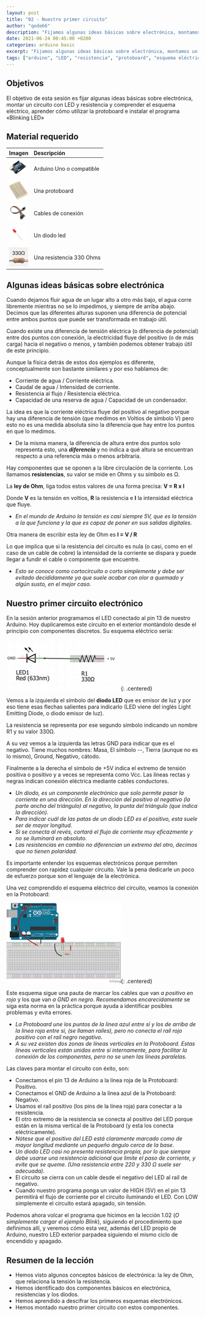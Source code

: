 ```yaml
---
layout: post
title: "02 - Nuestro primer circuito"
author: "qode66"
description: "Fijamos algunas ideas básicas sobre electrónica, montamos un circuito con LED y resistencia y comprender el esquema eléctrico, aprender cómo utilizar la protoboard e instalar el programa «Blinking LED»"
date: 2021-06-24 00:45:00 +0200
categories: arduino basic
excerpt: "Fijamos algunas ideas básicas sobre electrónica, montamos un circuito con LED y resistencia y comprender el esquema eléctrico, aprender cómo utilizar la protoboard e instalar el programa «Blinking LED»"
tags: ["arduino", "LED", "resistencia", "protoboard", "esquema eléctrico"]
---
```


[img1]: /assets/imatges/ard/ard_02_01.png "Esquema eléctrico"
[img2]: /assets/imatges/ard/ard_02_02.jpg "Esquema de montaje"

## Objetivos

El objetivo de esta sesión es fijar algunas ideas básicas sobre electrónica, montar un circuito con LED y resistencia y comprender el esquema eléctrico, aprender cómo utilizar la protoboard e instalar el programa «Blinking LED»

## Material requerido

|                                 Imagen                                 | Descripción               |
| :--------------------------------------------------------------------: | :----------------------- |
|   <img src="/assets/imatges/mat/mat_unor3.png" width="50" height="50">    | Arduino Uno o compatible |
| <img src="/assets/imatges/mat/mat_protoboard.png" width="50" height="50"> | Una protoboard           |
|   <img src="/assets/imatges/mat/mat_cables.png" width="50" height="50">   | Cables de conexión       |
|    <img src="/assets/imatges/mat/mat_led.png" width="50" height="50">     | Un diodo led             |
|  <img src="/assets/imatges/mat/mat_resis330.png" width="50" height="50">  | Una resistencia 330 Ohms |

## Algunas ideas básicas sobre electrónica

Cuando dejamos fluir agua de un lugar alto a otro más bajo, el agua corre libremente mientras no se lo impedimos, y siempre de arriba abajo. Decimos que las diferentes alturas suponen una diferencia de potencial entre ambos puntos que puede ser transformada en trabajo útil.

Cuando existe una diferencia de tensión eléctrica (o diferencia de potencial) entre dos puntos con conexión, la electricidad fluye del positivo (o de más carga) hacia el negativo o menos, y también podemos obtener trabajo útil de este principio.

Aunque la física detrás de estos dos ejemplos es diferente, conceptualmente son bastante similares y por eso hablamos de:

- Corriente de agua / Corriente eléctrica.
- Caudal de agua / Intensidad de corriente.
- Resistencia al flujo / Resistencia eléctrica.
- Capacidad de una reserva de agua / Capacidad de un condensador.

La idea es que la corriente eléctrica fluye del positivo al negativo porque hay una diferencia de tensión (que medimos en Voltios de símbolo V) pero esto no es una medida absoluta sino la diferencia que hay entre los puntos en que lo medimos.

- De la misma manera, la diferencia de altura entre dos puntos solo representa esto, una **_diferencia_** y no indica a qué altura se encuentran respecto a una referencia más o menos arbitraria.

Hay componentes que se oponen a la libre circulación de la corriente. Los llamamos **resistencias**, su valor se mide en Ohms y su símbolo es Ω.

La **ley de Ohm**, liga todos estos valores de una forma precisa: **V = R x I**

Donde **V** es la tensión en voltios, **R** la resistencia e **I** la intensidad eléctrica que fluye.

- _En el mundo de Arduino la tensión es casi siempre 5V, que es la tensión a la que funciona y la que es capaz de poner en sus salidas digitales._

Otra manera de escribir esta ley de Ohm es **I = V / R**

Lo que implica que si la resistencia del circuito es nula (o casi, como en el caso de un cable de cobre) la intensidad de la corriente se dispara y puede llegar a fundir el cable o componente que encuentre.

- _Esto se conoce como cortocircuito o corto simplemente y debe ser evitado decididamente ya que suele acabar con olor a quemado y algún susto, en el mejor caso._

## Nuestro primer circuito electrónico

En la sesión anterior programamos el LED conectado al pin 13 de nuestro Arduino. Hoy duplicaremos este circuito en el exterior montándolo desde el principio con componentes discretos. Su esquema eléctrico sería:

![Esquema eléctrico][img1]{: .centered}

Vemos a la izquierda el símbolo del **diodo LED** que es emisor de luz y por eso tiene esas flechas salientes para indicarlo (LED viene del inglés Light Emitting Diode, o diodo emisor de luz).

La resistencia se representa por ese segundo símbolo indicando un nombre R1 y su valor 330Ω.

A su vez vemos a la izquierda las letras GND para indicar que es el negativo. Tiene muchos nombres: Masa, El símbolo --, Tierra (aunque no es lo mismo), Ground, Negativo, cátodo.

Finalmente a la derecha el símbolo de +5V indica el extremo de tensión positiva o positivo y a veces se representa como Vcc. Las líneas rectas y negras indican conexión eléctrica mediante cables conductores.

- _Un diodo, es un componente electrónico que solo permite pasar la corriente en una dirección. En la dirección del positivo al negativo (la parte ancha del triángulo) al negativo, la punta del triángulo (que indica la dirección)._
- _Para indicar cuál de las patas de un diodo LED es el positivo, esta suele ser de mayor longitud._
- _Si se conecta al revés, cortará el flujo de corriente muy eficazmente y no se iluminará en absoluto._
- _Las resistencias en cambio no diferencian un extremo del otro, decimos que no tienen polaridad._

Es importante entender los esquemas electrónicos porque permiten comprender con rapidez cualquier circuito. Vale la pena dedicarle un poco de esfuerzo porque son el lenguaje de la electrónica.

Una vez comprendido el esquema eléctrico del circuito, veamos la conexión en la Protoboard:

![Esquema de montaje][img2]{: .centered}

Este esquema sigue una pauta de marcar los cables que van _a positivo en rojo_ y los que van _a GND en negro_. _Recomendamos encarecidamente_ se siga esta norma en la práctica porque ayuda a identificar posibles problemas y evita errores.

- _La Protoboard une los puntos de la línea azul entre sí y los de arriba de la línea roja entre sí, (se llaman raíles), pero no conecta el raíl rojo positivo con el raíl negro negativo._
- _A su vez existen dos zonas de líneas verticales en la Protoboard. Estas líneas verticales están unidas entre sí internamente, para facilitar la conexión de los componentes, pero no se unen las líneas paralelas._

Las claves para montar el circuito con éxito, son:

- Conectamos el pin 13 de Arduino a la línea roja de la Protoboard: Positivo.
- Conectamos el GND de Arduino a la línea azul de la Protoboard: Negativo.
- Usamos el raíl positivo (los pins de la línea roja) para conectar a la resistencia.
- El otro extremo de la resistencia se conecta al positivo del LED porque están en la misma vertical de la Protoboard (y esta los conecta eléctricamente).
- _Nótese que el positivo del LED está claramente marcado como de mayor longitud mediante un pequeño ángulo cerca de la base_.
- _Un diodo LED casi no presenta resistencia propia, por lo que siempre debe usarse una resistencia adicional que limite el paso de corriente, y evite que se queme. (Una resistencia entre 220 y 330 Ω suele ser adecuada)._
- El circuito se cierra con un cable desde el negativo del LED al raíl de negativo.
- Cuando nuestro programa ponga un valor de HIGH (5V) en el pin 13 permitirá el flujo de corriente por el circuito iluminando el LED. Con LOW simplemente el circuito estará apagado, sin tensión.

Podemos ahora volcar el programa que hicimos en la lección 1.02 (_O simplemente cargar el ejemplo Blink_), siguiendo el procedimiento que definimos allí, y veremos cómo esta vez, además del LED propio de Arduino, nuestro LED exterior parpadea siguiendo el mismo ciclo de encendido y apagado.

## Resumen de la lección

- Hemos visto algunos conceptos básicos de electrónica: la ley de Ohm, que relaciona la tensión la resistencia.
- Hemos identificado dos componentes básicos en electrónica, resistencias y los diodos.
- Hemos aprendido a descifrar los primeros esquemas electrónicos.
- Hemos montado nuestro primer circuito con estos componentes.
